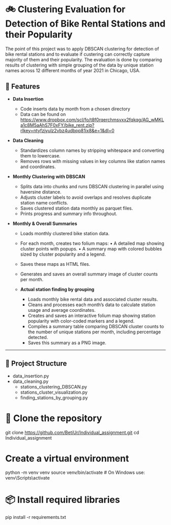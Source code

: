 # 🚲 Clustering Evaluation for Detection of Bike Rental Stations and their Popularity 
The point of this project was to apply DBSCAN clustering for detection of bike rental stations and to evaluate if custering can correctly capture majority of them and their popularity.
The evaluation is done by comparing results of clustering with simple grouping of the data by unique station names across 12 different months of year 2021 in Chicago, USA.

## 📌 Features

- **Data Insertion**
    - Code inserts data by month from a chosen directory
    - Data can be found on
https://www.dropbox.com/scl/fo/t8f0rqerchmsvxx2fqkqg/AG_wMKLa1c8M5aAhS7F0xFY/bike_rent.zip?rlkey=ntyfzjyulz2vbz4udbpp81ix8&e=1&dl=0

- **Data Cleaning**
  - Standardizes column names by stripping whitespace and converting them to lowercase.
  - Removes rows with missing values in key columns like station names and coordinates.

- **Monthly Clustering with DBSCAN**
  - Splits data into chunks and runs DBSCAN clustering in parallel using haversine distance.
  - Adjusts cluster labels to avoid overlaps and resolves duplicate station name conflicts.
  - Saves clustered station data monthly as parquet files.
  - Prints progress and summary info throughout.

- **Monthly & Overall Summaries**
  - Loads monthly clustered bike station data.
  - For each month, creates two folium maps:
    • A detailed map showing cluster points with popups.
    • A summary map with colored bubbles sized by cluster popularity and a legend.
  - Saves these maps as HTML files.
  - Generates and saves an overall summary image of cluster counts per month.

  - **Actual station finding by grouping**
    - Loads monthly bike rental data and associated cluster results.
    - Cleans and processes each month’s data to calculate station usage and average coordinates.
    - Creates and saves an interactive folium map showing station popularity with color-coded markers and a legend.
    - Compiles a summary table comparing DBSCAN cluster counts to the number of unique stations per month, including percentage detected.
    - Saves this summary as a PNG image.

---

## 📁 Project Structure
  - data_insertion.py
  - data_cleaning.py
    -  stations_clustering_DBSCAN.py
      - stations_cluster_visualization.py
    - finding_stations_by_grouping.py
   
# 🚀 Clone the repository
git clone https://github.com/BetiUr/Individual_assignment.git
cd Individual_assignment

# Create a virtual environment
python -m venv venv
source venv/bin/activate  # On Windows use: venv\Scripts\activate

# 📦 Install required libraries
pip install -r requirements.txt


